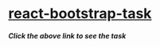 # [react-bootstrap-task](https://react-bootstrap-task.netlify.app/) 

##### Click the above link to see the task
